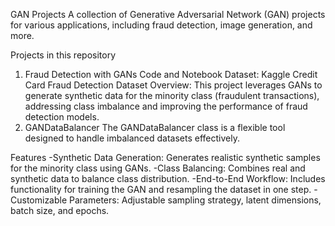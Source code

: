 GAN Projects
A collection of Generative Adversarial Network (GAN) projects for various applications, including fraud detection, image generation, and more.

Projects in this repository
1. Fraud Detection with GANs
Code and Notebook
Dataset: Kaggle Credit Card Fraud Detection Dataset
Overview:
This project leverages GANs to generate synthetic data for the minority class (fraudulent transactions), addressing class imbalance and improving the performance of fraud detection models.
2. GANDataBalancer
The GANDataBalancer class is a flexible tool designed to handle imbalanced datasets effectively.

Features
-Synthetic Data Generation: Generates realistic synthetic samples for the minority class using GANs.
-Class Balancing: Combines real and synthetic data to balance class distribution.
-End-to-End Workflow: Includes functionality for training the GAN and resampling the dataset in one step.
-Customizable Parameters: Adjustable sampling strategy, latent dimensions, batch size, and epochs.
